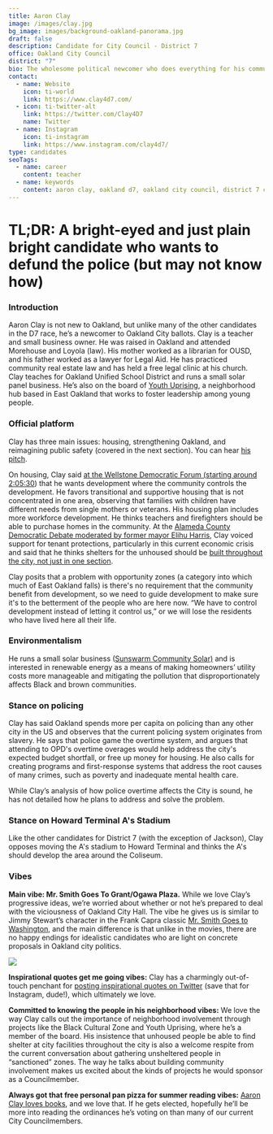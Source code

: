 ```yaml
---
title: Aaron Clay
image: /images/clay.jpg
bg_image: images/background-oakland-panorama.jpg
draft: false
description: Candidate for City Council - District 7
office: Oakland City Council
district: "7"
bio: The wholesome political newcomer who does everything for his community
contact:
  - name: Website
    icon: ti-world
    link: https://www.clay4d7.com/
  - icon: ti-twitter-alt
    link: https://twitter.com/Clay4D7
    name: Twitter
  - name: Instagram
    icon: ti-instagram
    link: https://www.instagram.com/clay4d7/
type: candidates
seoTags:
  - name: career
    content: teacher
  - name: keywords
    content: aaron clay, oakland d7, oakland city council, district 7 city council
---
```

# TL;DR: A bright-eyed and just plain bright candidate who wants to defund the police (but may not know how)

### Introduction

Aaron Clay is not new to Oakland, but unlike many of the other candidates in the D7 race, he’s a newcomer to Oakland City ballots. Clay is a teacher and small business owner. He was raised in Oakland and attended Morehouse and Loyola (law). His mother worked as a librarian for OUSD, and his father worked as a lawyer for Legal Aid. He has practiced community real estate law and has held a free legal clinic at his church. Clay teaches for Oakland Unified School District and runs a small solar panel business. He’s also on the board of [Youth Uprising](https://www.youthuprising.org/about-us/who-we-are), a neighborhood hub based in East Oakland that works to foster leadership among young people.

### Official platform

Clay has three main issues: housing, strengthening Oakland, and reimagining public safety (covered in the next section). You can hear [his pitch](https://www.facebook.com/WellstoneDem/videos/298842841421549/).

On housing, Clay said [at the Wellstone Democratic Forum (starting around 2:05:30](https://www.facebook.com/WellstoneDem/videos/298842841421549/)) that he wants development where the community controls the development. He favors transitional and supportive housing that is not concentrated in one area, observing that families with children have different needs from single mothers or veterans. His housing plan includes more workforce development. He thinks teachers and firefighters should be able to purchase homes in the community. At the [Alameda County Democratic Debate moderated by former mayor Elihu Harris](https://www.facebook.com/watch/live/?v=1266703727012996&ref=watch_permalink), Clay voiced support for tenant protections, particularly in this current economic crisis and said that he thinks shelters for the unhoused should be [built throughout the city, not just in one section](https://oaklandside.org/2020/08/19/oakland-city-council-candidates-discuss-issues-in-their-districts-virtually/).

Clay posits that a problem with opportunity zones (a category into which much of East Oakland falls) is there's no requirement that the community benefit from development, so we need to guide development to make sure it's to the betterment of the people who are here now. “We have to control development instead of letting it control us,” or we will lose the residents who have lived here all their life.

### Environmentalism

He runs a small solar business ([Sunswarm Community Solar)](https://www.facebook.com/pg/sunswarm/posts/) and is interested in renewable energy as a means of making homeowners’ utility costs more manageable and mitigating the pollution that disproportionately affects Black and brown communities.

### Stance on policing

Clay has said Oakland spends more per capita on policing than any other city in the US and observes that the current policing system originates from slavery. He says that police game the overtime system, and argues that attending to OPD's overtime overages would help address the city's expected budget shortfall, or free up money for housing. He also calls for creating programs and first-response systems that address the root causes of many crimes, such as poverty and inadequate mental health care.

While Clay’s analysis of how police overtime affects the City is sound, he has not detailed how he plans to address and solve the problem.

### Stance on Howard Terminal A's Stadium

Like the other candidates for District 7 (with the exception of Jackson), Clay opposes moving the A's stadium to Howard Terminal and thinks the A's should develop the area around the Coliseum.

### Vibes

**Main vibe: Mr. Smith Goes To Grant/Ogawa Plaza.** While we love Clay’s progressive ideas, we’re worried about whether or not he’s prepared to deal with the viciousness of Oakland City Hall. The vibe he gives us is similar to Jimmy Stewart’s character in the Frank Capra classic [Mr. Smith Goes to Washington](https://en.wikipedia.org/wiki/Mr._Smith_Goes_to_Washington), and the main difference is that unlike in the movies, there are no happy endings for idealistic candidates who are light on concrete proposals in Oakland city politics.

![](/images/clay-meme.gif)

**Inspirational quotes get me going vibes:** Clay has a charmingly out-of-touch penchant for [posting inspirational quotes on Twitter](https://twitter.com/Clay4D7/status/1272214769630617604) (save that for Instagram, dude!), which ultimately we love.

**Committed to knowing the people in his neighborhood vibes:** We love the way Clay calls out the importance of neighborhood involvement through projects like the Black Cultural Zone and Youth Uprising, where he’s a member of the board. His insistence that unhoused people be able to find shelter at city facilities throughout the city is also a welcome respite from the current conversation about gathering unsheltered people in “sanctioned” zones. The way he talks about building community involvement makes us excited about the kinds of projects he would sponsor as a Councilmember.

**Always got that free personal pan pizza for summer reading vibes:** [Aaron Clay loves books](https://www.instagram.com/p/CA58bLtHUeZ/), and we love that. If he gets elected, hopefully he’ll be more into reading the ordinances he’s voting on than many of our current City Councilmembers.